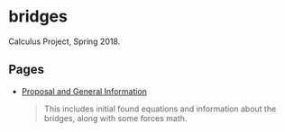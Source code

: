 # bridges
Calculus Project, Spring 2018.

## Pages
- [Proposal and General Information](main)
    > This includes initial found equations and information about the bridges, along with some forces math.
